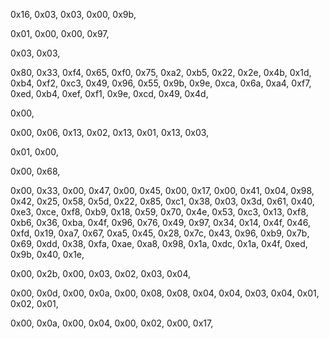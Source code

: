 0x16, 0x03, 0x03, 0x00, 0x9b,

0x01, 0x00, 0x00, 0x97,

0x03, 0x03,

0x80, 0x33, 0xf4, 0x65, 0xf0, 0x75, 0xa2, 0xb5, 0x22, 0x2e,
0x4b, 0x1d, 0xb4, 0xf2, 0xc3, 0x49, 0x96, 0x55, 0x9b, 0x9e,
0xca, 0x6a, 0xa4, 0xf7, 0xed, 0xb4, 0xef, 0xf1, 0x9e, 0xcd,
0x49, 0x4d,

0x00,

0x00, 0x06,
0x13, 0x02,
0x13, 0x01,
0x13, 0x03,

0x01,
0x00,

0x00, 0x68,

0x00, 0x33,
0x00, 0x47,
0x00, 0x45,
0x00, 0x17,
0x00, 0x41,
0x04,
0x98, 0x42, 0x25, 0x58, 0x5d, 0x22, 0x85, 0xc1, 0x38, 0x03,
0x3d, 0x61, 0x40, 0xe3, 0xce, 0xf8, 0xb9, 0x18, 0x59, 0x70,
0x4e, 0x53, 0xc3, 0x13, 0xf8, 0xb6, 0x36, 0xba, 0x4f, 0x96,
0x76, 0x49, 0x97, 0x34, 0x14, 0x4f, 0x46, 0xfd, 0x19, 0xa7,
0x67, 0xa5, 0x45, 0x28, 0x7c, 0x43, 0x96, 0xb9, 0x7b, 0x69,
0xdd, 0x38, 0xfa, 0xae, 0xa8, 0x98, 0x1a, 0xdc, 0x1a, 0x4f,
0xed, 0x9b, 0x40, 0x1e,

0x00, 0x2b,
0x00, 0x03,
0x02,
0x03, 0x04,

0x00, 0x0d,
0x00, 0x0a,
0x00, 0x08,
0x08, 0x04,
0x04, 0x03,
0x04, 0x01,
0x02, 0x01,

0x00, 0x0a,
0x00, 0x04,
0x00, 0x02,
0x00, 0x17,